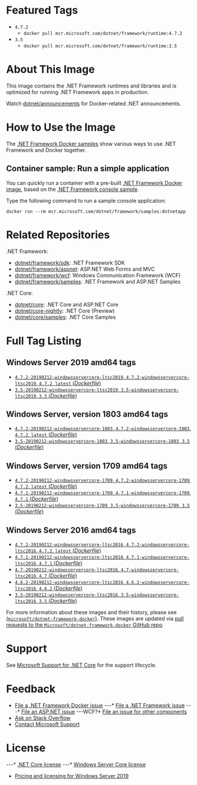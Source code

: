 # Featured Tags

* `4.7.2`
  * `docker pull mcr.microsoft.com/dotnet/framework/runtime:4.7.2`
* `3.5`
  * `docker pull mcr.microsoft.com/dotnet/framework/runtime:3.5`

# About This Image

This image contains the .NET Framework runtimes and libraries and is optimized for running .NET Framework apps in production.

Watch [dotnet/announcements](https://github.com/dotnet/announcements/labels/Docker) for Docker-related .NET announcements.

# How to Use the Image

The [.NET Framework Docker samples](https://github.com/microsoft/dotnet-framework-docker/blob/master/samples/README.md) show various ways to use .NET Framework and Docker together.

## Container sample: Run a simple application

You can quickly run a container with a pre-built [.NET Framework Docker image](https://hub.docker.com/_/microsoft-dotnet-framework-samples/), based on the [.NET Framework console sample](https://github.com/microsoft/dotnet-framework-docker/blob/master/samples/dotnetapp/README.md).

Type the following command to run a sample console application:

```console
docker run --rm mcr.microsoft.com/dotnet/framework/samples:dotnetapp
```

# Related Repositories

.NET Framework:

* [dotnet/framework/sdk](https://hub.docker.com/_/microsoft-dotnet-framework-sdk/): .NET Framework SDK
* [dotnet/framework/aspnet](https://hub.docker.com/_/microsoft-dotnet-framework-aspnet/): ASP.NET Web Forms and MVC
* [dotnet/framework/wcf](https://hub.docker.com/_/microsoft-dotnet-framework-wcf/): Windows Communication Framework (WCF)
* [dotnet/framework/samples](https://hub.docker.com/_/microsoft-dotnet-framework-samples/): .NET Framework and ASP.NET Samples

.NET Core:

* [dotnet/core](ttps://hub.docker.com/_/microsoft-dotnet-core/): .NET Core and ASP.NET Core
* [dotnet/core-nightly](https://hub.docker.com/_/microsoft-dotnet-core-nightly/): .NET Core (Preview)
* [dotnet/core/samples](ttps://hub.docker.com/_/microsoft-dotnet-core-samples/): .NET Core Samples

# Full Tag Listing

## Windows Server 2019 amd64 tags

- [`4.7.2-20190212-windowsservercore-ltsc2019`, `4.7.2-windowsservercore-ltsc2019`, `4.7.2`, `latest` (*Dockerfile*)](https://github.com/dotnet/dotnet-docker/blob/master/4.7.2/runtime/windowsservercore-ltsc2019/Dockerfile)
- [`3.5-20190212-windowsservercore-ltsc2019`, `3.5-windowsservercore-ltsc2019`, `3.5` (*Dockerfile*)](https://github.com/dotnet/dotnet-docker/blob/master/3.5/runtime/windowsservercore-ltsc2019/Dockerfile)

## Windows Server, version 1803 amd64 tags

- [`4.7.2-20190212-windowsservercore-1803`, `4.7.2-windowsservercore-1803`, `4.7.2`, `latest` (*Dockerfile*)](https://github.com/dotnet/dotnet-docker/blob/master/4.7.2/runtime/windowsservercore-1803/Dockerfile)
- [`3.5-20190212-windowsservercore-1803`, `3.5-windowsservercore-1803`, `3.5` (*Dockerfile*)](https://github.com/dotnet/dotnet-docker/blob/master/3.5/runtime/windowsservercore-1803/Dockerfile)

## Windows Server, version 1709 amd64 tags

- [`4.7.2-20190212-windowsservercore-1709`, `4.7.2-windowsservercore-1709`, `4.7.2`, `latest` (*Dockerfile*)](https://github.com/dotnet/dotnet-docker/blob/master/4.7.2/runtime/windowsservercore-1709/Dockerfile)
- [`4.7.1-20190212-windowsservercore-1709`, `4.7.1-windowsservercore-1709`, `4.7.1` (*Dockerfile*)](https://github.com/dotnet/dotnet-docker/blob/master/4.7.1/runtime/windowsservercore-1709/Dockerfile)
- [`3.5-20190212-windowsservercore-1709`, `3.5-windowsservercore-1709`, `3.5` (*Dockerfile*)](https://github.com/dotnet/dotnet-docker/blob/master/3.5/runtime/windowsservercore-1709/Dockerfile)

## Windows Server 2016 amd64 tags

- [`4.7.2-20190212-windowsservercore-ltsc2016`, `4.7.2-windowsservercore-ltsc2016`, `4.7.2`, `latest` (*Dockerfile*)](https://github.com/dotnet/dotnet-docker/blob/master/4.7.2/runtime/windowsservercore-ltsc2016/Dockerfile)
- [`4.7.1-20190212-windowsservercore-ltsc2016`, `4.7.1-windowsservercore-ltsc2016`, `4.7.1` (*Dockerfile*)](https://github.com/dotnet/dotnet-docker/blob/master/4.7.1/runtime/windowsservercore-ltsc2016/Dockerfile)
- [`4.7-20190212-windowsservercore-ltsc2016`, `4.7-windowsservercore-ltsc2016`, `4.7` (*Dockerfile*)](https://github.com/dotnet/dotnet-docker/blob/master/4.7/runtime/windowsservercore-ltsc2016/Dockerfile)
- [`4.6.2-20190212-windowsservercore-ltsc2016`, `4.6.2-windowsservercore-ltsc2016`, `4.6.2` (*Dockerfile*)](https://github.com/dotnet/dotnet-docker/blob/master/4.6.2/runtime/windowsservercore-ltsc2016/Dockerfile)
- [`3.5-20190212-windowsservercore-ltsc2016`, `3.5-windowsservercore-ltsc2016`, `3.5` (*Dockerfile*)](https://github.com/dotnet/dotnet-docker/blob/master/3.5/runtime/windowsservercore-ltsc2016/Dockerfile)

For more information about these images and their history, please see [(`microsoft/dotnet-framework-docker`)](https://github.com/Microsoft/dotnet-framework-docker). These images are updated via [pull requests to the `Microsoft/dotnet-framework-docker` GitHub repo](https://github.com/Microsoft/dotnet-framework-docker/pulls).

# Support

See [Microsoft Support for .NET Core](https://github.com/dotnet/core/blob/master/microsoft-support.md) for the support lifecycle.

# Feedback

* [File a .NET Framework Docker issue](https://github.com/microsoft/dotnet-framework-docker/issues)
---* [File a .NET Framework issue](https://github.com/dotnet/core/issues)
---* [File an ASP.NET issue](https://github.com/aspnet/home/issues)
---WCF?* [File an issue for other components](Documentation/core-repos.md)
* [Ask on Stack Overflow](https://stackoverflow.com/questions/tagged/.net-core)
* [Contact Microsoft Support](https://support.microsoft.com/contactus/)

# License

---* [.NET Core license](https://github.com/dotnet/dotnet-docker/blob/master/LICENSE)
---* [Windows Server Core license](https://hub.docker.com/r/microsoft/windowsservercore/)
* [Pricing and licensing for Windows Server 2019](https://www.microsoft.com/en-us/cloud-platform/windows-server-pricing)
